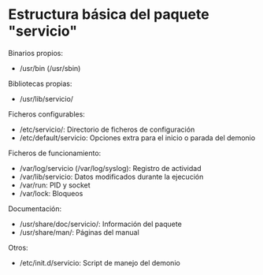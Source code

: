 # Estructura básica del paquete "servicio"
<div style="text-align: justify;"> Binarios propios: </div>
<ul style="text-align: justify;"> 
  <li>/usr/bin (/usr/sbin)</li> 
</ul>
<div style="text-align: justify;"> Bibliotecas propias: </div>
<ul style="text-align: justify;"> 
  <li>/usr/lib/servicio/</li> 
</ul>
<div style="text-align: justify;"> Ficheros configurables: </div>
<ul style="text-align: justify;"> 
  <li>/etc/servicio/: Directorio de ficheros de configuración</li> 
  <li>/etc/default/servicio: Opciones extra para el inicio o parada del demonio</li> 
</ul>
<div style="text-align: justify;"> Ficheros de funcionamiento: </div>
<ul style="text-align: justify;"> 
  <li>/var/log/servicio (/var/log/syslog): Registro de actividad</li> 
  <li>/var/lib/servicio: Datos modificados durante la ejecución </li> 
  <li>/var/run: PID y socket</li> 
  <li>/var/lock: Bloqueos<br /></li> 
</ul>
<div style="text-align: justify;"> Documentación: </div>
<ul style="text-align: justify;"> 
  <li>/usr/share/doc/servicio/: Información del paquete</li> 
  <li>/usr/share/man/: Páginas del manual </li> 
</ul>
<div style="text-align: justify;"> Otros: </div>
<ul style="text-align: justify;"> 
  <li>/etc/init.d/servicio: Script de manejo del demonio</li> 
</ul>

